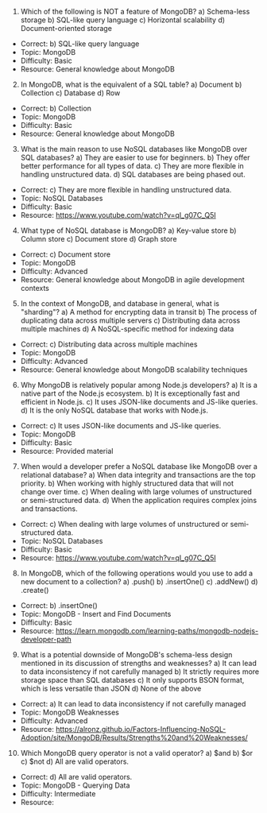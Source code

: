 1. Which of the following is NOT a feature of MongoDB?
a) Schema-less storage
b) SQL-like query language
c) Horizontal scalability
d) Document-oriented storage
- Correct: b) SQL-like query language
- Topic: MongoDB
- Difficulty: Basic
- Resource: General knowledge about MongoDB

2. In MongoDB, what is the equivalent of a SQL table?
a) Document
b) Collection
c) Database
d) Row
- Correct: b) Collection
- Topic: MongoDB
- Difficulty: Basic
- Resource: General knowledge about MongoDB

3. What is the main reason to use NoSQL databases like MongoDB over SQL databases?
a) They are easier to use for beginners.
b) They offer better performance for all types of data.
c) They are more flexible in handling unstructured data.
d) SQL databases are being phased out.
- Correct: c) They are more flexible in handling unstructured data.
- Topic: NoSQL Databases
- Difficulty: Basic
- Resource: https://www.youtube.com/watch?v=qI_g07C_Q5I

4. What type of NoSQL database is MongoDB?
a) Key-value store
b) Column store
c) Document store
d) Graph store
- Correct: c) Document store
- Topic: MongoDB
- Difficulty: Advanced
- Resource: General knowledge about MongoDB in agile development contexts

5. In the context of MongoDB, and database in general, what is "sharding"?
a) A method for encrypting data in transit
b) The process of duplicating data across multiple servers
c) Distributing data across multiple machines
d) A NoSQL-specific method for indexing data
- Correct: c) Distributing data across multiple machines
- Topic: MongoDB
- Difficulty: Advanced
- Resource: General knowledge about MongoDB scalability techniques

6. Why MongoDB is relatively popular among Node.js developers?
a) It is a native part of the Node.js ecosystem.
b) It is exceptionally fast and efficient in Node.js.
c) It uses JSON-like documents and JS-like queries.
d) It is the only NoSQL database that works with Node.js.
- Correct: c) It uses JSON-like documents and JS-like queries.
- Topic: MongoDB
- Difficulty: Basic
- Resource: Provided material

7. When would a developer prefer a NoSQL database like MongoDB over a relational database?
a) When data integrity and transactions are the top priority.
b) When working with highly structured data that will not change over time.
c) When dealing with large volumes of unstructured or semi-structured data.
d) When the application requires complex joins and transactions.
- Correct: c) When dealing with large volumes of unstructured or semi-structured data.
- Topic: NoSQL Databases
- Difficulty: Basic
- Resource: https://www.youtube.com/watch?v=qI_g07C_Q5I

8. In MongoDB, which of the following operations would you use to add a new document to a collection?
a) .push()
b) .insertOne()
c) .addNew()
d) .create()
- Correct: b) .insertOne()
- Topic: MongoDB - Insert and Find Documents
- Difficulty: Basic
- Resource: https://learn.mongodb.com/learning-paths/mongodb-nodejs-developer-path

9. What is a potential downside of MongoDB's schema-less design mentioned in its discussion of strengths and weaknesses?
a) It can lead to data inconsistency if not carefully managed
b) It strictly requires more storage space than SQL databases
c) It only supports BSON format, which is less versatile than JSON
d) None of the above
- Correct: a) It can lead to data inconsistency if not carefully managed
- Topic: MongoDB Weaknesses
- Difficulty: Advanced
- Resource: https://alronz.github.io/Factors-Influencing-NoSQL-Adoption/site/MongoDB/Results/Strengths%20and%20Weaknesses/

10. Which MongoDB query operator is not a valid operator?
a) $and
b) $or
c) $not
d) All are valid operators.
- Correct: d) All are valid operators.
- Topic: MongoDB - Querying Data
- Difficulty: Intermediate
- Resource:

